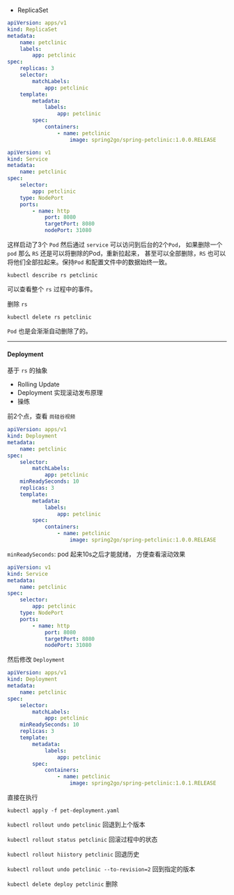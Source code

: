* ReplicaSet

```yaml
apiVersion: apps/v1
kind: ReplicaSet
metadata:
	name: petclinic
	labels:
		app: petclinic
spec:
	replicas: 3
	selector:
		matchLabels:
			app: petclinic
	template:
		metadata:
			labels:
				app: petclinic
		spec:
			containers:
				- name: petclinic
					image: spring2go/spring-petclinic:1.0.0.RELEASE
```

```yaml
apiVersion: v1
kind: Service
metadata:
	name: petclinic
spec:
	selector: 
		app: petclinic
	type: NodePort
	ports:
		- name: http
			port: 8080
			targetPort: 8080
			nodePort: 31080
```

这样启动了3个 `Pod` 然后通过 `service` 可以访问到后台的2个`Pod`， 如果删除一个 `pod` 那么 `RS` 还是可以将删除的Pod，重新拉起来， 甚至可以全部删除，`RS` 也可以将他们全部拉起来。保持`Pod` 和配置文件中的数据始终一致。

`kubectl describe rs petclinic`

可以查看整个 `rs` 过程中的事件。

删除 `rs`

`kubectl delete rs petclinic`

`Pod` 也是会渐渐自动删除了的。

---

#### Deployment

基于 `rs` 的抽象

* Rolling Update
* Deployment 实现滚动发布原理
* 操练

前2个点，查看 `尚硅谷视频`

```yaml
apiVersion: apps/v1
kind: Deployment
metadata:
	name: petclinic
spec:
	selector:
		matchLabels:
			app: petclinic
	minReadySeconds: 10
	replicas: 3
	template:
		metadata:
			labels:
				app: petclinic
		spec:
			containers:
				- name: petclinic
					image: spring2go/spring-petclinic:1.0.0.RELEASE
```

`minReadySeconds`:  pod 起来10s之后才能就绪， 方便查看滚动效果

```yaml
apiVersion: v1
kind: Service
metadata:
	name: petclinic
spec:
	selector: 
		app: petclinic
	type: NodePort
	ports:
		- name: http
			port: 8080
			targetPort: 8080
			nodePort: 31080
```

然后修改 `Deployment`

```yaml
apiVersion: apps/v1
kind: Deployment
metadata:
	name: petclinic
spec:
	selector:
		matchLabels:
			app: petclinic
	minReadySeconds: 10
	replicas: 3
	template:
		metadata:
			labels:
				app: petclinic
		spec:
			containers:
				- name: petclinic
					image: spring2go/spring-petclinic:1.0.1.RELEASE
```

直接在执行

`kubectl apply -f pet-deployment.yaml`

`kubectl rollout undo petclinic` 回退到上个版本

`kubectl rollout status petclinic`  回滚过程中的状态

`kubectl rollout hiistory petclinic`  回退历史

`kubectl rollout undo petclinic --to-revision=2` 回到指定的版本

`kubectl delete deploy petclinic` 删除

